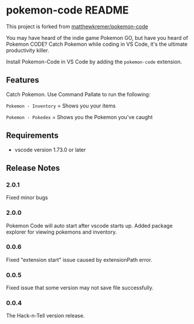 # pokemon-code README

This project is forked from [matthewkremer/pokemon-code](https://github.com/matthewkremer/pokemon-code)

You may have heard of the indie game Pokemon GO, but have you heard of Pokemon CODE? Catch Pokemon while coding in VS Code, it's the ultimate productivity killer.

Install Pokemon-Code in VS Code by adding the `pokemon-code` extension.

## Features

Catch Pokemon. Use Command Pallate to run the following:

`Pokemon - Inventory` = Shows you your items

`Pokemon - Pokedex` = Shows you the Pokemon you've caught

## Requirements

- vscode version 1.73.0 or later

## Release Notes

### 2.0.1

Fixed minor bugs

### 2.0.0

Pokemon Code will auto start after vscode starts up.
Added package explorer for viewing pokemons and inventory.

### 0.0.6

Fixed "extension start" issue caused by extensionPath error.

### 0.0.5

Fixed issue that some version may not save file successfully.

### 0.0.4

The Hack-n-Tell version release.
